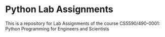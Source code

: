 # Python Lab Assignments
This is a repository for Lab Assignments of the course CS5590/490-0001: Python Programming for Engineers and Scientists
